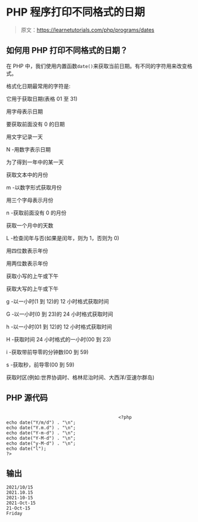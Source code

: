 # PHP 程序打印不同格式的日期

> 原文：<https://learnetutorials.com/php/programs/dates>

## 如何用 PHP 打印不同格式的日期？

在 PHP 中，我们使用内置函数`date()`来获取当前日期。有不同的字符用来改变格式。

格式化日期最常用的字符是:

它用于获取日期(表格 01 至 31)

用字母表示日期

要获取前面没有 0 的日期

用文字记录一天

N -用数字表示日期

为了得到一年中的某一天

获取文本中的月份

m -以数字形式获取月份

用三个字母表示月份

n -获取前面没有 0 的月份

获取一个月中的天数

L -检查闰年与否(如果是闰年，则为 1，否则为 0)

用四位数表示年份

用两位数表示年份

获取小写的上午或下午

获取大写的上午或下午

g -以一小时(1 到 12)的 12 小时格式获取时间

G -以一小时(0 到 23)的 24 小时格式获取时间

h -以一小时(01 到 12)的 12 小时格式获取时间

H -获取时间 24 小时格式的一小时(00 到 23)

i -获取带前导零的分钟数(00 到 59)

s -获取秒，前导零(00 到 59)

获取时区(例如:世界协调时、格林尼治时间、大西洋/亚速尔群岛)

## PHP 源代码

```

                                          <?php
echo date("Y/m/d") . "\n";
echo date("Y.m.d") . "\n";
echo date("Y-m-d") . "\n";
echo date("Y-M-d") . "\n";
echo date("y-M-d") . "\n";
echo date("l");
?>

```

## 输出

```
2021/10/15
2021.10.15
2021-10-15
2021-Oct-15
21-Oct-15
Friday
```